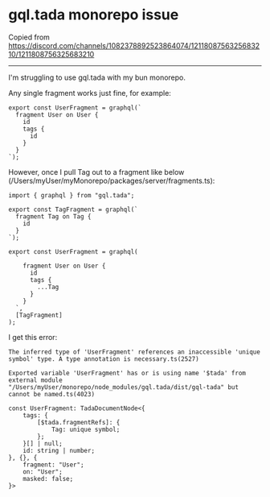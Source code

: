 # gql.tada monorepo issue

Copied from https://discord.com/channels/1082378892523864074/1211808756325683210/1211808756325683210

---

I'm struggling to use gql.tada with my bun monorepo. 

Any single fragment works just fine, for example:

```
export const UserFragment = graphql(`
  fragment User on User {
    id
    tags {
      id
    }
  }
`);
```

However, once I pull Tag out to a fragment like below (/Users/myUser/myMonorepo/packages/server/fragments.ts):

```
import { graphql } from "gql.tada";

export const TagFragment = graphql(`
  fragment Tag on Tag {
    id
  }
`);

export const UserFragment = graphql(
  `
    fragment User on User {
      id
      tags {
        ...Tag
      }
    }
  `,
  [TagFragment]
);
```

I get this error:

```
The inferred type of 'UserFragment' references an inaccessible 'unique symbol' type. A type annotation is necessary.ts(2527)

Exported variable 'UserFragment' has or is using name '$tada' from external module "/Users/myUser/monorepo/node_modules/gql.tada/dist/gql-tada" but cannot be named.ts(4023)

const UserFragment: TadaDocumentNode<{
    tags: {
        [$tada.fragmentRefs]: {
            Tag: unique symbol;
        };
    }[] | null;
    id: string | number;
}, {}, {
    fragment: "User";
    on: "User";
    masked: false;
}>
```
